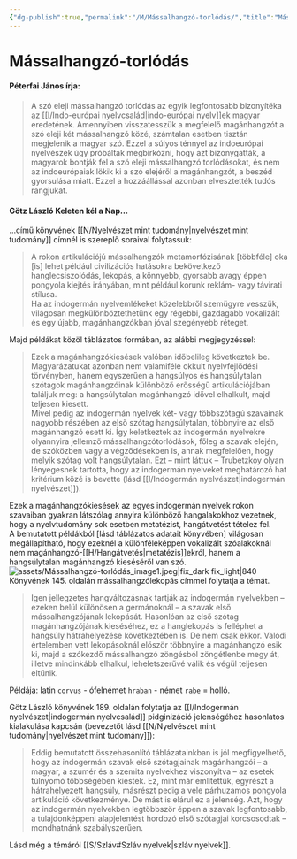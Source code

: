 ```yaml
---
{"dg-publish":true,"permalink":"/M/Mássalhangzó-torlódás/","title":"Mássalhangzó-torlódás","created":"2024-05-10T03:45","updated":"2025-09-21T22:03"}
---
```



# Mássalhangzó-torlódás

#### Péterfai János írja:

> A szó eleji mássalhangzó torlódás az egyik legfontosabb bizonyítéka az [[I/Indo-európai nyelvcsalád\|indo-európai nyelv]]ek magyar eredetének. Amennyiben visszatesszük a megfelelő magánhangzót a szó eleji két mássalhangzó közé, számtalan esetben tisztán megjelenik a magyar szó. Ezzel a súlyos ténnyel az indoeurópai nyelvészek úgy próbáltak megbirkózni, hogy azt bizonygatták, a magyarok bontják fel a szó eleji mássalhangzó torlódásokat, és nem az indoeurópaiak lökik ki a szó elejéről a magánhangzót, a beszéd gyorsulása miatt. Ezzel a hozzáállással azonban elvesztették tudós rangjukat.  

#### Götz László Keleten kél a Nap...

...című könyvének [[N/Nyelvészet mint tudomány\|nyelvészet mint tudomány]] címnél is szereplő soraival folytassuk:
> A rokon artikulációjú mássalhangzók metamorfózisának \[többféle\] oka \[is\] lehet például civilizációs hatásokra bekövetkező hanglecsiszolódás, lekopás, a könnyebb, gyorsabb avagy éppen pongyola kiejtés irányában, mint például korunk reklám- vagy távirati stílusa.  
> Ha az indogermán nyelvemlékeket közelebbről szemügyre vesszük, világosan megkülönböztethetünk egy régebbi, gazdagabb vokalizált és egy újabb, magánhangzókban jóval szegényebb réteget.  

Majd példákat közöl táblázatos formában, az alábbi megjegyzéssel:  
> Ezek a magánhangzókiesések valóban időbelileg következtek be. Magyarázatukat azonban nem valamiféle okkult nyelvfejlődési törvényben, hanem egyszerűen a hangsúlyos és hangsúlytalan szótagok magánhangzóinak különböző erősségű artikulációjában találjuk meg: a hangsúlytalan magánhangzó idővel elhalkult, majd teljesen kiesett.  
> Mivel pedig az indogermán nyelvek két- vagy többszótagú szavainak nagyobb részében az első szótag hangsúlytalan, többnyire az első magánhangzó esett ki. Így keletkeztek az indogermán nyelvekre olyannyira jellemző mássalhangzótorlódások, főleg a szavak elején, de szóközben vagy a végződésekben is, annak megfelelően, hogy melyik szótag volt hangsúlytalan. Ezt – mint láttuk – Trubetzkoy olyan lényegesnek tartotta, hogy az indogermán nyelveket meghatározó hat kritérium közé is bevette (lásd [[I/Indogermán nyelvészet\|indogermán nyelvészet]]).  

Ezek a magánhangzókiesések az egyes indogermán nyelvek rokon szavaiban gyakran látszólag annyira különböző hangalakokhoz vezetnek, hogy a nyelvtudomány sok esetben metatézist, hangátvetést tételez fel.  
A bemutatott példákból \[lásd táblázatos adatait könyvében\] világosan megállapítható, hogy ezeknél a különféleképpen vokalizált szóalakoknál nem magánhangzó-[[H/Hangátvetés\|metatézis]]ekról, hanem a hangsúlytalan magánhangzó kieséséről van szó.  
![assets/Mássalhangzó-torlódás_image1.jpeg|fix_dark fix_light|840](/img/user/M/assets/M%C3%A1ssalhangz%C3%B3-torl%C3%B3d%C3%A1s_image1.jpeg)  
Könyvének 145. oldalán mássalhangzólekopás címmel folytatja a témát.  
> Igen jellegzetes hangváltozásnak tartják az indogermán nyelvekben – ezeken belül különösen a germánoknál – a szavak első mássalhangzójának lekopását. Hasonlóan az első szótag magánhangzójának kieséséhez, ez a hanglekopás is felléphet a hangsúly hátrahelyezése következtében is. De nem csak ekkor. Valódi értelemben vett lekopásoknál először többnyire a magánhangzó esik ki, majd a szókezdő mássalhangzó zöngésból zöngétlenbe megy át, illetve mindinkább elhalkul, leheletszerűvé válik és végül teljesen eltűnik.  

Példája: latin `corvus` - ófelnémet `hraban` - német `rabe` = holló.  

Götz László könyvének 189. oldalán folytatja az [[I/Indogermán nyelvészet\|indogermán nyelvcsalád]] pidginizáció jelenségéhez hasonlatos kialakulása kapcsán (bevezetőt lásd [[N/Nyelvészet mint tudomány\|nyelvészet mint tudomány]]):
> Eddig bemutatott összehasonlító táblázatainkban is jól megfigyelhető, hogy az indogermán szavak első szótagjainak magánhangzói – a magyar, a szumér és a szemita nyelvekhez viszonyítva – az esetek túlnyomó többségében kiestek. Ez, mint már említettük, egyrészt a hátrahelyezett hangsúly, másrészt pedig a vele párhuzamos pongyola artikuláció következménye. De mást is elárul ez a jelenség. Azt, hogy az indogermán nyelvekben legtöbbször éppen a szavak legfontosabb, a tulajdonképpeni alapjelentést hordozó első szótagjai korcsosodtak – mondhatnánk szabályszerűen.  

Lásd még a témáról [[S/Szláv#Szláv nyelvek\|szláv nyelvek]].  
